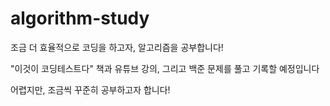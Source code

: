 # algorithm-study

조금 더 효율적으로 코딩을 하고자, 알고리즘을 공부합니다!

"이것이 코딩테스트다" 책과 유튜브 강의, 그리고 백준 문제를 풀고 기록할 예정입니다

어렵지만, 조금씩 꾸준히 공부하고자 합니다!

